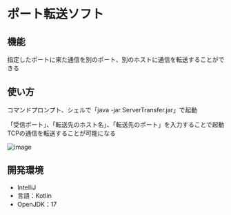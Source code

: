 # ポート転送ソフト

## 機能
指定したポートに来た通信を別のポート、別のホストに通信を転送することができる

## 使い方
コマンドプロンプト、シェルで「java -jar ServerTransfer.jar」で起動 <br>

「受信ポート」、「転送先のホスト名」、「転送先のポート」を入力することで起動
TCPの通信を転送することが可能になる

![image](https://github.com/Ringoame196/ServerTransfer/assets/132573268/1c90073c-f880-4133-b505-07bedc719c07)

## 開発環境
- IntelliJ
- 言語：Kotlin<br>
- OpenJDK：17
